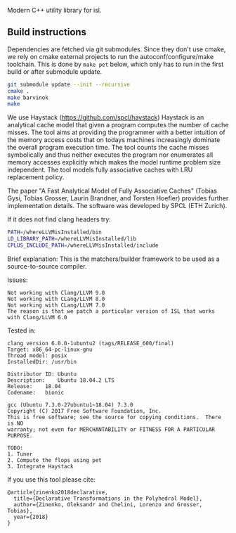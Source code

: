 Modern C++ utility library for isl.

## Build instructions

Dependencies are fetched via git submodules.  Since they don't use cmake, we
rely on cmake external projects to run the autoconf/configure/make toolchain.
This is done by `make pet` below, which only has to run in the first build or
after submodule update.

```sh
git submodule update --init --recursive
cmake .
make barvinok
make
```

We use Haystack (https://github.com/spcl/haystack)
Haystack is an analytical cache model that given a program computes the number of cache misses. The tool aims at providing the programmer with a better intuition of the memory access costs that on todays machines increasingly dominate the overall program execution time. The tool counts the cache misses symbolically and thus neither executes the program nor enumerates all memory accesses explicitly which makes the model runtime problem size independent. The tool models fully associative caches with LRU replacement policy.

The paper "A Fast Analytical Model of Fully Associative Caches" (Tobias Gysi, Tobias Grosser, Laurin Brandner, and Torsten Hoefler) provides further implementation details. The software was developed by SPCL (ETH Zurich).


If it does not find clang headers try:
```sh
PATH=/whereLLVMisInstalled/bin
LD_LIBRARY_PATH=/whereLLVMisInstalled/lib
CPLUS_INCLUDE_PATH=/whereLLVMisInstalled/include
```

Brief explanation:
This is the matchers/builder framework to be used as a source-to-source compiler.

Issues:
```
Not working with Clang/LLVM 9.0
Not working with CLang/LLVM 8.0
Not working with CLang/LLVM 7.0
The reason is that we patch a particular version of ISL that works with Clang/LLVM 6.0
```

Tested in:
```
clang version 6.0.0-1ubuntu2 (tags/RELEASE_600/final)
Target: x86_64-pc-linux-gnu
Thread model: posix
InstalledDir: /usr/bin
```

```
Distributor ID:	Ubuntu
Description:	Ubuntu 18.04.2 LTS
Release:	18.04
Codename:	bionic
```

```
gcc (Ubuntu 7.3.0-27ubuntu1~18.04) 7.3.0
Copyright (C) 2017 Free Software Foundation, Inc.
This is free software; see the source for copying conditions.  There is NO
warranty; not even for MERCHANTABILITY or FITNESS FOR A PARTICULAR PURPOSE.
```

```
TODO:
1. Tuner
2. Compute the flops using pet
3. Integrate Haystack
```

If you use this tool please cite:
```
@article{zinenko2018declarative,
  title={Declarative Transformations in the Polyhedral Model},
  author={Zinenko, Oleksandr and Chelini, Lorenzo and Grosser, Tobias},
  year={2018}
}
```
